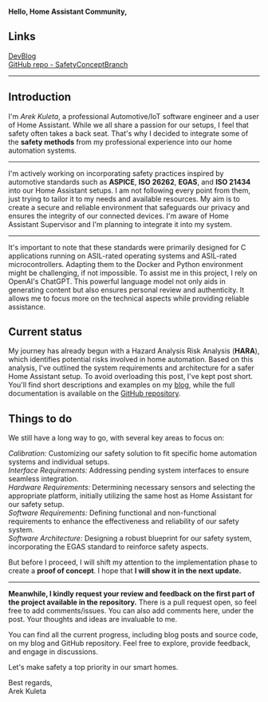 **Hello, Home Assistant Community,**

## Links
[DevBlog](https://arkaqius.github.io/)  
[GitHub repo - SafetyConceptBranch](https://github.com/Arkaqius/SafetyComponent/tree/feature/SafetyConcept)  

--- 
## Introduction
I'm *Arek Kuleta*, a professional Automotive/IoT software engineer and a user of Home Assistant. While we all share a passion for our setups, I feel that safety often takes a back seat. That's why I decided to integrate some of the **safety methods** from my professional experience into our home automation systems.

--- 
I'm actively working on incorporating safety practices inspired by automotive standards such as  **ASPICE**, **ISO 26262**, **EGAS**, and **ISO 21434** into our Home Assistant setups. I am not following every point from them, just trying to tailor it to my needs and available resources.
My aim is to create a secure and reliable environment that safeguards our privacy and ensures the integrity of our connected devices. I'm aware of Home Assistant Supervisor and I'm planning to integrate it into my system. 

--- 
It's important to note that these standards were primarily designed for C applications running on ASIL-rated operating systems and ASIL-rated microcontrollers. Adapting them to the Docker and Python environment might be challenging, if not impossible. To assist me in this project, I rely on OpenAI's ChatGPT. This powerful language model not only aids in generating content but also ensures personal review and authenticity. It allows me to focus more on the technical aspects while providing reliable assistance.

## Current status
My journey has already begun with a Hazard Analysis Risk Analysis (**HARA**), which identifies potential risks involved in home automation.
Based on this analysis, I've outlined the system requirements and architecture for a safer Home Assistant setup. To avoid overloading this post, I've kept post short. You'll find short descriptions and examples on my [blog](https://arkaqius.github.io/), while the full documentation is available on the [GitHub repository](https://github.com/Arkaqius/SafetyComponent/tree/feature/SafetyConcept). 


## Things to do
We still have a long way to go, with several key areas to focus on:

*Calibration:* Customizing our safety solution to fit specific home automation systems and individual setups.  
*Interface Requirements:* Addressing pending system interfaces to ensure seamless integration.  
*Hardware Requirements:* Determining necessary sensors and selecting the appropriate platform, initially utilizing the same host as Home Assistant for our safety setup.  
*Software Requirements:* Defining functional and non-functional requirements to enhance the effectiveness and reliability of our safety system.  
*Software Architecture:* Designing a robust blueprint for our safety system, incorporating the EGAS standard to reinforce safety aspects.

But before I proceed, I will shift my attention to the implementation phase to create a **proof of concept**. I hope that **I will show it in the next update.**

---
**Meanwhile, I kindly request your review and feedback on the first part of the project available in the repository.** There is a pull request open, so feel free to add comments/issues. You can also add comments here, under the post. Your thoughts and ideas are invaluable to me.

You can find all the current progress, including blog posts and source code, on my blog and GitHub repository. Feel free to explore, provide feedback, and engage in discussions.

Let's make safety a top priority in our smart homes.

Best regards,  
Arek Kuleta